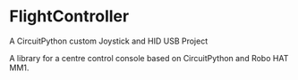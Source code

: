 # FlightController
A CircuitPython custom Joystick and HID USB Project

A library for a centre control console based on CircuitPython and Robo HAT MM1.
